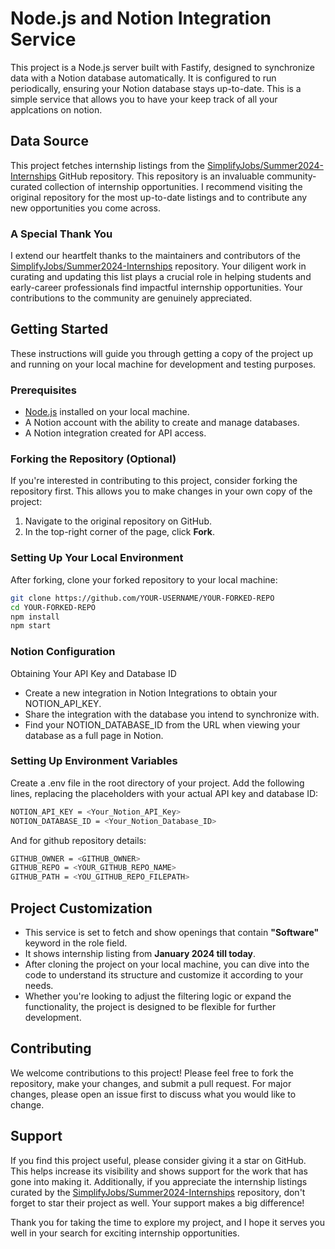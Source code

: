 # Node.js and Notion Integration Service

This project is a Node.js server built with Fastify, designed to synchronize data with a Notion database automatically. It is configured to run periodically, ensuring your Notion database stays up-to-date. This is a simple service that allows you to have your keep track of all your applcations on notion.

## Data Source

This project fetches internship listings from the [SimplifyJobs/Summer2024-Internships](https://github.com/SimplifyJobs/Summer2024-Internships) GitHub repository. This repository is an invaluable community-curated collection of internship opportunities. I recommend visiting the original repository for the most up-to-date listings and to contribute any new opportunities you come across.

### A Special Thank You

I extend our heartfelt thanks to the maintainers and contributors of the [SimplifyJobs/Summer2024-Internships](https://github.com/SimplifyJobs/Summer2024-Internships) repository. Your diligent work in curating and updating this list plays a crucial role in helping students and early-career professionals find impactful internship opportunities. Your contributions to the community are genuinely appreciated.

## Getting Started

These instructions will guide you through getting a copy of the project up and running on your local machine for development and testing purposes.

### Prerequisites

- [Node.js](https://nodejs.org/en/download/) installed on your local machine.
- A Notion account with the ability to create and manage databases.
- A Notion integration created for API access.

### Forking the Repository (Optional)

If you're interested in contributing to this project, consider forking the repository first. This allows you to make changes in your own copy of the project:

1. Navigate to the original repository on GitHub.
2. In the top-right corner of the page, click **Fork**.

### Setting Up Your Local Environment

After forking, clone your forked repository to your local machine:

```bash
git clone https://github.com/YOUR-USERNAME/YOUR-FORKED-REPO
cd YOUR-FORKED-REPO
npm install
npm start
```

### Notion Configuration

Obtaining Your API Key and Database ID

- Create a new integration in Notion Integrations to obtain your NOTION_API_KEY.
- Share the integration with the database you intend to synchronize with.
- Find your NOTION_DATABASE_ID from the URL when viewing your database as a full page in Notion.

### Setting Up Environment Variables

Create a .env file in the root directory of your project.
Add the following lines, replacing the placeholders with your actual API key and database ID:

```bash
NOTION_API_KEY = <Your_Notion_API_Key>
NOTION_DATABASE_ID = <Your_Notion_Database_ID>
```

And for github repository details:

```bash
GITHUB_OWNER = <GITHUB_OWNER>
GITHUB_REPO = <YOUR_GITHUB_REPO_NAME>
GITHUB_PATH = <YOU_GITHUB_REPO_FILEPATH>
```

## Project Customization

- This service is set to fetch and show openings that contain **"Software"** keyword in the role field.
- It shows internship listing from **January 2024 till today**.
- After cloning the project on your local machine, you can dive into the code to understand its structure and customize it according to your needs.
- Whether you're looking to adjust the filtering logic or expand the functionality, the project is designed to be flexible for further development.

## Contributing

We welcome contributions to this project! Please feel free to fork the repository, make your changes, and submit a pull request.
For major changes, please open an issue first to discuss what you would like to change.

## Support

If you find this project useful, please consider giving it a star on GitHub. This helps increase its visibility and shows support for the work that has gone into making it. Additionally, if you appreciate the internship listings curated by the [SimplifyJobs/Summer2024-Internships](https://github.com/SimplifyJobs/Summer2024-Internships) repository, don't forget to star their project as well. Your support makes a big difference!

Thank you for taking the time to explore my project, and I hope it serves you well in your search for exciting internship opportunities.
